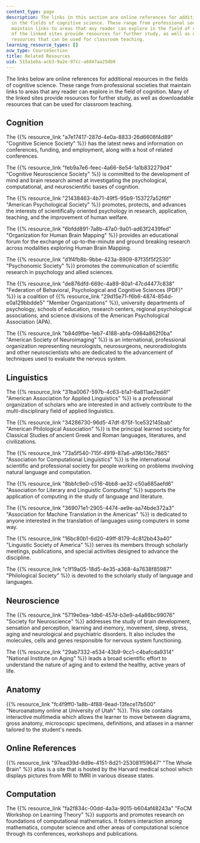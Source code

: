 ```yaml
---
content_type: page
description: The links in this section are online references for additional resources
  in the fields of cognitive science. These range from professional societies that
  maintain links to areas that any reader can explore in the field of cognition. Many
  of the linked sites provide resources for further study, as well as downloadable
  resources that can be used for classroom teaching.
learning_resource_types: []
ocw_type: CourseSection
title: Related Resources
uid: 515a1eba-acb3-9a2e-97cc-a8d47aa25db9
---
```


The links below are online references for additional resources in the fields of cognitive science. These range from professional societies that maintain links to areas that any reader can explore in the field of cognition. Many of the linked sites provide resources for further study, as well as downloadable resources that can be used for classroom teaching.

Cognition
---------

The {{% resource_link "a7e17417-287d-4e0a-8833-26d6608f4d89" "Cognitive Science Society" %}} has the latest news and information on conferences, funding, and employment, along with a host of related conferences.

The {{% resource_link "feb9a7e6-feec-4a66-8e54-1a1b832279d4" "Cognitive Neuroscience Society" %}} is committed to the development of mind and brain research aimed at investigating the psychological, computational, and neuroscientific bases of cognition.

The {{% resource_link "21438463-4b71-49f5-95b9-153727a52f6f" "American Psychological Society" %}} promotes, protects, and advances the interests of scientifically oriented psychology in research, application, teaching, and the improvement of human welfare.

The {{% resource_link "6bfdd891-7a8b-47a0-9a01-ad63f2439fed" "Organization for Human Brain Mapping" %}} provides an educational forum for the exchange of up-to-the-minute and ground breaking research across modalities exploring Human Brain Mapping.

The {{% resource_link "d1f4fb8b-9bbe-423a-8909-87f35f5f2530" "Psychonomic Society" %}} promotes the communication of scientific research in psychology and allied sciences.

The {{% resource_link "de876dfd-669c-4a89-80a1-47cd4477c838" "Federation of Behavioral, Psychological and Cognitive Sciences (PDF)" %}} is a coalition of {{% resource_link "29d15e71-f6b6-4874-854d-e0a129bbdde5" "Member Organizations" %}}, university departments of psychology, schools of education, research centers, regional psychological associations, and science divisions of the American Psychological Association (APA).

The {{% resource_link "b84d9fbe-1eb7-4188-abfa-0984a862f0ba" "American Society of Neuroimaging" %}} is an international, professional organization representing neurologists, neurosurgeons, neuroradiologists and other neuroscientists who are dedicated to the advancement of techniques used to evaluate the nervous system.

Linguistics
-----------

The {{% resource_link "31ba0067-597b-4c63-b1a1-6a811ae2ed4f" "American Association for Applied Linguistics" %}} is a professional organization of scholars who are interested in and actively contribute to the multi-disciplinary field of applied linguistics.

The {{% resource_link "34286730-96d5-47df-875f-1ce532145bab" "American Philological Association" %}} is the principal learned society for Classical Studies of ancient Greek and Roman languages, literatures, and civilizations.

The {{% resource_link "73a5f540-715f-4919-87a6-a19b136c7865" "Association for Computational Linguistics" %}} is the international scientific and professional society for people working on problems involving natural language and computation.

The {{% resource_link "8bbfc9e0-c516-4bb8-ae32-c50a685aefd6" "Association for Literary and Linguistic Computing" %}} supports the application of computing in the study of language and literature.

The {{% resource_link "369071e1-2905-4474-ae9e-aa74bde372a3" "Association for Machine Translation in the Americas" %}} is dedicated to anyone interested in the translation of languages using computers in some way.

The {{% resource_link "16bc80b1-6d20-49ff-8179-4c812bb43a40" "Linguistic Society of America" %}} serves its members through scholarly meetings, publications, and special activities designed to advance the discipline.

The {{% resource_link "c1f19a05-18d5-4e35-a368-4a7638f85987" "Philological Society" %}} is devoted to the scholarly study of language and languages.

Neuroscience
------------

The {{% resource_link "5719e0ea-1db6-457d-b3e9-a4a86bc99076" "Society for Neuroscience" %}} addresses the study of brain development, sensation and perception, learning and memory, movement, sleep, stress, aging and neurological and psychiatric disorders. It also includes the molecules, cells and genes responsible for nervous system functioning.

The {{% resource_link "29ab7332-e534-43b9-9cc1-c4bafcda9314" "National Institute on Aging" %}} leads a broad scientific effort to understand the nature of aging and to extend the healthy, active years of life.

Anatomy
-------

{{% resource_link "fc4f9ff0-1a8b-4f88-9ead-13fece17b500" "Neuroanatomy online at University of Utah" %}}. This site contains interactive multimedia which allows the learner to move between diagrams, gross anatomy, microscopic specimens, definitions, and atlases in a manner tailored to the student's needs.

Online References
-----------------

{{% resource_link "97ead39d-9d9e-4151-8d21-253081f59647" "The Whole Brain" %}} atlas is a site that is hosted by the Harvard medical school which displays pictures from MRI to fMRI in various disease states.

Computation
-----------

The {{% resource_link "fa2f834c-00dd-4a3a-9015-b604af48243a" "FoCM Workshop on Learning Theory" %}} supports and promotes research on foundations of computational mathematics. It fosters interaction among mathematics, computer science and other areas of computational science through its conferences, workshops and publications.